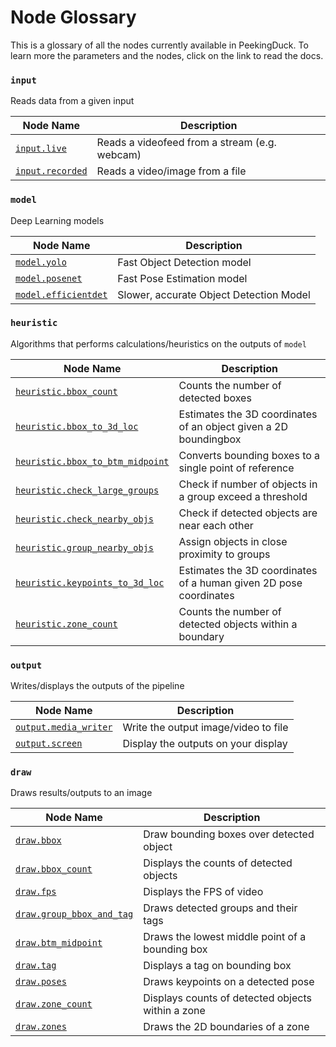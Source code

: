 # Node Glossary

This is a glossary of all the nodes currently available in PeekingDuck. To learn more the parameters and the nodes, click on the link to read the docs.



### `input`
Reads data from a given input

| Node Name           | Description                                   |
| ------------------- | --------------------------------------------- |
| [`input.live`]()    | Reads a videofeed from a stream (e.g. webcam) |
| [`input.recorded`]()| Reads a video/image from a file               |


### `model`
Deep Learning models

| Node Name                              | Description                             |
| -------------------------------------- | --------------------------------------- |
| [`model.yolo`](./models/yolo.md)       | Fast Object Detection model             |
| [`model.posenet`](./models/posenet.md) | Fast Pose Estimation model              |
| [`model.efficientdet`]()               | Slower, accurate Object Detection Model |


### `heuristic`
Algorithms that performs calculations/heuristics on the outputs of `model`

| Node Name                            | Description                                                       |
| ------------------------------------ | ----------------------------------------------------------------- |
| [`heuristic.bbox_count`]()           | Counts the number of detected boxes                               |
| [`heuristic.bbox_to_3d_loc`]()       | Estimates the 3D coordinates of an object given a 2D boundingbox  |
| [`heuristic.bbox_to_btm_midpoint`]() | Converts bounding boxes to a single point of reference            |
| [`heuristic.check_large_groups`]()   | Check if number of objects in a group exceed a threshold          |
| [`heuristic.check_nearby_objs`]()    | Check if detected objects are near each other                     |
| [`heuristic.group_nearby_objs`]()    | Assign objects in close proximity to groups                       |
| [`heuristic.keypoints_to_3d_loc`]()  | Estimates the 3D coordinates of a human given 2D pose coordinates |
| [`heuristic.zone_count`]()           | Counts the number of detected objects within a boundary           |



### `output`
Writes/displays the outputs of the pipeline

| Node Name                 | Description                          |
| ------------------------- | ------------------------------------ |
| [`output.media_writer`]() | Write the output image/video to file |
| [`output.screen`]()       | Display the outputs on your display  |



### `draw`
Draws results/outputs to an image

| Node Name                     | Description                                       |
| ----------------------------- | ------------------------------------------------- |
| [`draw.bbox`]()               | Draw bounding boxes over detected object          |
| [`draw.bbox_count`]()         | Displays the counts of detected objects           |
| [`draw.fps`]()                | Displays the FPS of video                         |
| [`draw.group_bbox_and_tag`]() | Draws detected groups and their tags              |
| [`draw.btm_midpoint`]()       | Draws the lowest middle point of a bounding box   |
| [`draw.tag`]()                | Displays a tag on bounding box                    |
| [`draw.poses`]()              | Draws keypoints on a detected pose                |
| [`draw.zone_count`]()         | Displays counts of detected objects within a zone |
| [`draw.zones`]()              | Draws the 2D boundaries of a zone                 |
